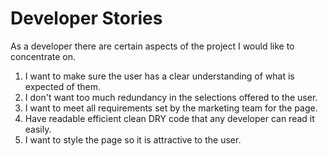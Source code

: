 # Developer Stories
As a developer there are certain aspects of the project I would like to concentrate on.

  1. I want to make sure the user has a clear understanding of what is expected of them.
  2. I don't want too much redundancy in the selections offered to the user.
  3. I want to meet all requirements set by the marketing team for the page.
  4. Have readable efficient clean DRY code that any developer can read it easily.
  5. I want to style the page so it is attractive to the user.
